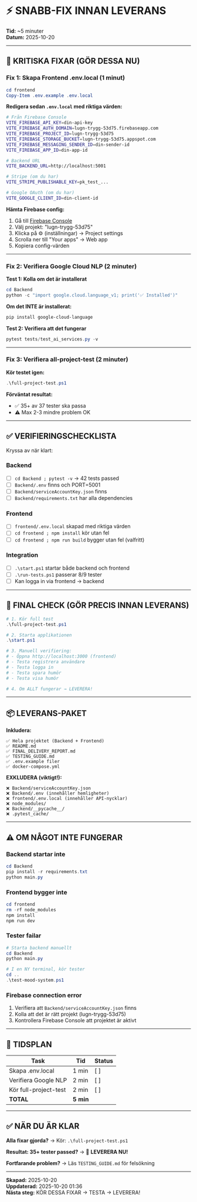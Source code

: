 # ⚡ SNABB-FIX INNAN LEVERANS
**Tid:** ~5 minuter  
**Datum:** 2025-10-20

---

## 🎯 KRITISKA FIXAR (GÖR DESSA NU)

### Fix 1: Skapa Frontend .env.local (1 minut)
```powershell
cd frontend
Copy-Item .env.example .env.local
```

**Redigera sedan `.env.local` med riktiga värden:**
```bash
# Från Firebase Console
VITE_FIREBASE_API_KEY=din-api-key
VITE_FIREBASE_AUTH_DOMAIN=lugn-trygg-53d75.firebaseapp.com
VITE_FIREBASE_PROJECT_ID=lugn-trygg-53d75
VITE_FIREBASE_STORAGE_BUCKET=lugn-trygg-53d75.appspot.com
VITE_FIREBASE_MESSAGING_SENDER_ID=din-sender-id
VITE_FIREBASE_APP_ID=din-app-id

# Backend URL
VITE_BACKEND_URL=http://localhost:5001

# Stripe (om du har)
VITE_STRIPE_PUBLISHABLE_KEY=pk_test_...

# Google OAuth (om du har)
VITE_GOOGLE_CLIENT_ID=din-client-id
```

**Hämta Firebase config:**
1. Gå till [Firebase Console](https://console.firebase.google.com)
2. Välj projekt: "lugn-trygg-53d75"
3. Klicka på ⚙️ (inställningar) → Project settings
4. Scrolla ner till "Your apps" → Web app
5. Kopiera config-värden

---

### Fix 2: Verifiera Google Cloud NLP (2 minuter)

**Test 1: Kolla om det är installerat**
```powershell
cd Backend
python -c "import google.cloud.language_v1; print('✅ Installed')"
```

**Om det INTE är installerat:**
```powershell
pip install google-cloud-language
```

**Test 2: Verifiera att det fungerar**
```powershell
pytest tests/test_ai_services.py -v
```

---

### Fix 3: Verifiera all-project-test (2 minuter)

**Kör testet igen:**
```powershell
.\full-project-test.ps1
```

**Förväntat resultat:**
- ✅ 35+ av 37 tester ska passa
- ⚠️ Max 2-3 mindre problem OK

---

## ✅ VERIFIERINGSCHECKLISTA

Kryssa av när klart:

### Backend
- [ ] `cd Backend ; pytest -v` → 42 tests passed
- [ ] `Backend/.env` finns och PORT=5001
- [ ] `Backend/serviceAccountKey.json` finns
- [ ] `Backend/requirements.txt` har alla dependencies

### Frontend
- [ ] `frontend/.env.local` skapad med riktiga värden
- [ ] `cd frontend ; npm install` kör utan fel
- [ ] `cd frontend ; npm run build` bygger utan fel (valfritt)

### Integration
- [ ] `.\start.ps1` startar både backend och frontend
- [ ] `.\run-tests.ps1` passerar 8/9 tester
- [ ] Kan logga in via frontend → backend

---

## 🚀 FINAL CHECK (GÖR PRECIS INNAN LEVERANS)

```powershell
# 1. Kör full test
.\full-project-test.ps1

# 2. Starta applikationen
.\start.ps1

# 3. Manuell verifiering:
# - Öppna http://localhost:3000 (frontend)
# - Testa registrera användare
# - Testa logga in
# - Testa spara humör
# - Testa visa humör

# 4. Om ALLT fungerar → LEVERERA!
```

---

## 📦 LEVERANS-PAKET

**Inkludera:**
```
✅ Hela projektet (Backend + Frontend)
✅ README.md
✅ FINAL_DELIVERY_REPORT.md
✅ TESTING_GUIDE.md
✅ .env.example filer
✅ docker-compose.yml
```

**EXKLUDERA (viktigt!):**
```
❌ Backend/serviceAccountKey.json
❌ Backend/.env (innehåller hemligheter)
❌ frontend/.env.local (innehåller API-nycklar)
❌ node_modules/
❌ Backend/__pycache__/
❌ .pytest_cache/
```

---

## ⚠️ OM NÅGOT INTE FUNGERAR

### Backend startar inte
```powershell
cd Backend
pip install -r requirements.txt
python main.py
```

### Frontend bygger inte
```powershell
cd frontend
rm -rf node_modules
npm install
npm run dev
```

### Tester failar
```powershell
# Starta backend manuellt
cd Backend
python main.py

# I en NY terminal, kör tester
cd ..
.\test-mood-system.ps1
```

### Firebase connection error
1. Verifiera att `Backend/serviceAccountKey.json` finns
2. Kolla att det är rätt projekt (lugn-trygg-53d75)
3. Kontrollera Firebase Console att projektet är aktivt

---

## 🎯 TIDSPLAN

| Task | Tid | Status |
|------|-----|--------|
| Skapa .env.local | 1 min | [ ] |
| Verifiera Google NLP | 2 min | [ ] |
| Kör full-project-test | 2 min | [ ] |
| **TOTAL** | **5 min** | |

---

## ✅ NÄR DU ÄR KLAR

**Alla fixar gjorda?** 
→ Kör: `.\full-project-test.ps1`

**Resultat: 35+ tester passed?**
→ 🎉 **LEVERERA NU!**

**Fortfarande problem?**
→ Läs `TESTING_GUIDE.md` för felsökning

---

**Skapad:** 2025-10-20  
**Uppdaterad:** 2025-10-20 01:36  
**Nästa steg:** KÖR DESSA FIXAR → TESTA → LEVERERA!
